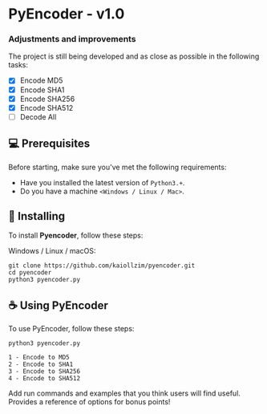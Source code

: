 # PyEncoder - v1.0

### Adjustments and improvements

The project is still being developed and as close as possible in the following tasks:

- [x] Encode MD5
- [x] Encode SHA1
- [x] Encode SHA256
- [x] Encode SHA512
- [ ] Decode All

## 💻 Prerequisites
Before starting, make sure you've met the following requirements:
* Have you installed the latest version of `Python3.+`.
* Do you have a machine `<Windows / Linux / Mac>`.

## 🚀 Installing

To install **Pyencoder**, follow these steps:

Windows / Linux / macOS:
```
git clone https://github.com/kaiollzim/pyencoder.git
cd pyencoder
python3 pyencoder.py
```

## ☕ Using PyEncoder
To use PyEncoder, follow these steps:

```
python3 pyencoder.py

1 - Encode to MD5
2 - Encode to SHA1
3 - Encode to SHA256
4 - Encode to SHA512
```

Add run commands and examples that you think users will find useful. Provides a reference of options for bonus points!
